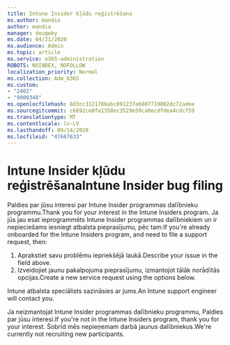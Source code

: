 ```yaml
---
title: Intune Insider kļūdu reģistrēšana
ms.author: mandia
author: mandia
manager: dougeby
ms.date: 04/21/2020
ms.audience: Admin
ms.topic: article
ms.service: o365-administration
ROBOTS: NOINDEX, NOFOLLOW
localization_priority: Normal
ms.collection: Adm_O365
ms.custom:
- "2402"
- "9000348"
ms.openlocfilehash: 8d3cc3121786abc891237a6807719802dc72adee
ms.sourcegitcommit: c6692ce0fa1358ec3529e59ca0ecdfdea4cdc759
ms.translationtype: MT
ms.contentlocale: lv-LV
ms.lasthandoff: 09/14/2020
ms.locfileid: "47667633"
---
```

# <a name="intune-insider-bug-filing"></a><span data-ttu-id="a0443-102">Intune Insider kļūdu reģistrēšana</span><span class="sxs-lookup"><span data-stu-id="a0443-102">Intune Insider bug filing</span></span>

<span data-ttu-id="a0443-103">Paldies par jūsu interesi par Intune Insider programmas dalībnieku programmu.</span><span class="sxs-lookup"><span data-stu-id="a0443-103">Thank you for your interest in the Intune Insiders program.</span></span> <span data-ttu-id="a0443-104">Ja jūs jau esat ieprogrammēts Intune Insider programmas dalībniekiem un ir nepieciešams iesniegt atbalsta pieprasījumu, pēc tam:</span><span class="sxs-lookup"><span data-stu-id="a0443-104">If you're already onboarded for the Intune Insiders program, and need to file a support request, then:</span></span>

1. <span data-ttu-id="a0443-105">Aprakstiet savu problēmu iepriekšējā laukā.</span><span class="sxs-lookup"><span data-stu-id="a0443-105">Describe your issue in the field above.</span></span>
2. <span data-ttu-id="a0443-106">Izveidojiet jaunu pakalpojuma pieprasījumu, izmantojot tālāk norādītās opcijas.</span><span class="sxs-lookup"><span data-stu-id="a0443-106">Create a new service request using the options below.</span></span>

<span data-ttu-id="a0443-107">Intune atbalsta speciālists sazināsies ar jums.</span><span class="sxs-lookup"><span data-stu-id="a0443-107">An Intune support engineer will contact you.</span></span>

<span data-ttu-id="a0443-108">Ja neizmantojat Intune Insider programmas dalībnieku programmu, Paldies par jūsu interesi.</span><span class="sxs-lookup"><span data-stu-id="a0443-108">If you're not in the Intune Insiders program, thank you for your interest.</span></span> <span data-ttu-id="a0443-109">Šobrīd mēs nepieņemam darbā jaunus dalībniekus.</span><span class="sxs-lookup"><span data-stu-id="a0443-109">We're currently not recruiting new participants.</span></span>
